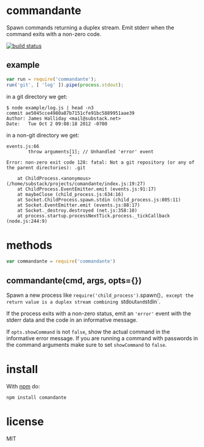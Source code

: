 # commandante

Spawn commands returning a duplex stream. Emit stderr when the command exits
with a non-zero code.

[![build status](https://secure.travis-ci.org/substack/comandante.png)](http://travis-ci.org/substack/comandante)

## example

``` js
var run = require('commandante');
run('git', [ 'log' ]).pipe(process.stdout);
```

in a git directory we get:

```
$ node example/log.js | head -n3
commit ae5045cce4980a87b7151cfe91bc5889951aae39
Author: James Halliday <mail@substack.net>
Date:   Tue Oct 2 09:08:18 2012 -0700
```

in a non-git directory we get:

```
events.js:66
        throw arguments[1]; // Unhandled 'error' event
                       ^
Error: non-zero exit code 128: fatal: Not a git repository (or any of the parent directories): .git

    at ChildProcess.<anonymous> (/home/substack/projects/comandante/index.js:19:27)
    at ChildProcess.EventEmitter.emit (events.js:91:17)
    at maybeClose (child_process.js:634:16)
    at Socket.ChildProcess.spawn.stdin (child_process.js:805:11)
    at Socket.EventEmitter.emit (events.js:88:17)
    at Socket._destroy.destroyed (net.js:358:10)
    at process.startup.processNextTick.process._tickCallback (node.js:244:9)
```

# methods

``` js
var commandante = require('commandante')
```

## commandante(cmd, args, opts={})

Spawn a new process like `require('child_process')`.spawn()`, except the return
value is a duplex stream combining `stdout` and `stdin`.

If the process exits with a non-zero status, emit an `'error'` event with the
stderr data and the code in an informative message.

If `opts.showCommand` is not `false`, show the actual command in the informative
error message. If you are running a command with passwords in the command
arguments make sure to set `showCommand` to `false`.

# install

With [npm](https://npmjs.org) do:

```
npm install comandante
```

# license

MIT
